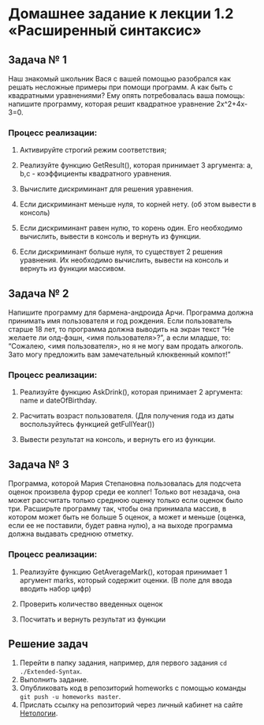 # Домашнее задание к лекции 1.2 «Расширенный синтаксис»

## Задача № 1

Наш знакомый школьник Вася с вашей помощью разобрался как решать несложные примеры при помощи программ. А как быть с квадратными уравнениями? Ему опять потребовалась ваша помощь: напишите программу, которая решит квадратное уравнение 2x^2+4x-3=0.

### Процесс реализации:
1. Активируйте строгий режим соответствия;

2. Реализуйте функцию GetResult(), которая принимает 3 аргумента: a, b,c - коэффициенты квадратного уравнения.

3. Вычислите дискриминант для решения уравнения.

4. Если дискриминант меньше нуля, то корней нету. (об этом вывести в консоль)

5. Если дискриминант равен нулю, то корень один. Его необходимо вычислить, вывести в консоль и вернуть из функции.

6. Если дискриминант больше нуля, то существует 2 решения уравнения. Их необходимо вычислить, вывести на консоль и вернуть из функции массивом.

## Задача № 2

Напишите программу для бармена-андроида Арчи. Программа должна принимать имя пользователя и год рождения. Если пользователь старше 18 лет, то программа должна выводить на экран текст “Не желаете ли олд-фэшн, <имя пользователя>?”, а если младше, то: “Сожалею, <имя пользователя>, но я не могу вам продать алкоголь. Зато могу предложить вам замечательный клюквенный компот!”

### Процесс реализации:
1. Реализуйте функцию AskDrink(), которая принимает 2 аргумента: name и dateOfBirthday. 

2. Расчитать возраст пользователя. (Для получения года из даты воспользуйтесь функцией getFullYear())

3. Вывести результат на консоль, и вернуть его из функции.


## Задача № 3

Программа, которой Мария Степановна пользовалась для подсчета оценок произвела фурор среди ее коллег! Только вот незадача, она может рассчитать только среднюю оценку только если оценок было три. Расширьте программу так, чтобы она принимала массив, в котором может быть не больше 5 оценок, а может и меньше (оценка, если ее не поставили, будет равна нулю), а на выходе программа должна выдавать среднюю отметку.

### Процесс реализации:
1. Реализуйте функцию GetAverageMark(), которая принимает 1 аргумент marks, который содержит оценки. (В поле для ввода вводить набор цифр)

2. Проверить количество введенных оценок

3. Посчитать и вернуть результат из функции

## Решение задач
1. Перейти в папку задания, например, для первого задания `cd ./Extended-Syntax`.
2. Выполнить задание.
3. Опубликовать код в репозиторий homeworks с помощью команды `git push -u homeworks master`.
4. Прислать ссылку на репозиторий через личный кабинет на сайте [Нетологии][1].

[1]: https://netology.ru/